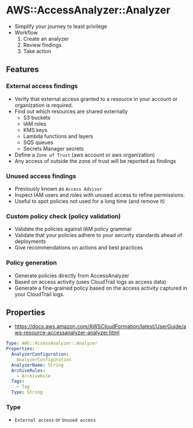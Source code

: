 # AWS::AccessAnalyzer::Analyzer

- Simplify your journey to least privilege
- Workflow
  1. Create an analyzer
  1. Review findings
  1. Take action

## Features

### External access findings

- Verify that external access granted to a resource in your account or organization is required.
- Find out which resources are shared externally
  - S3 buckets
  - IAM roles
  - KMS keys
  - Lambda functions and layers
  - SQS queues
  - Secrets Manager secrets
- Define a `Zone of Trust` (aws account or aws organization)
- Any access of outside the zone of trust will be reported as findings

### Unused access findings

- Previously known as `Access Advisor`
- Inspect IAM users and roles with unused access to refine permissions.
- Useful to spot policies not used for a long time (and remove it)

### Custom policy check (policy validation)

- Validate the policies against IAM policy grammar
- Validate that your policies adhere to your security standards ahead of deployments
- Give recommendations on actions and best practices

### Policy generation

- Generate policies directly from AccessAnalyzer
- Based on access activity (uses CloudTrail logs as access data)
- Generate a fine-grained policy based on the access activity captured in your CloudTrail logs.

## Properties

- <https://docs.aws.amazon.com/AWSCloudFormation/latest/UserGuide/aws-resource-accessanalyzer-analyzer.html>

```yaml
Type: AWS::AccessAnalyzer::Analyzer
Properties:
  AnalyzerConfiguration:
    AnalyzerConfiguration
  AnalyzerName: String
  ArchiveRules:
    - ArchiveRule
  Tags:
    - Tag
  Type: String
```

### Type

- `External access` or `Unused access`

